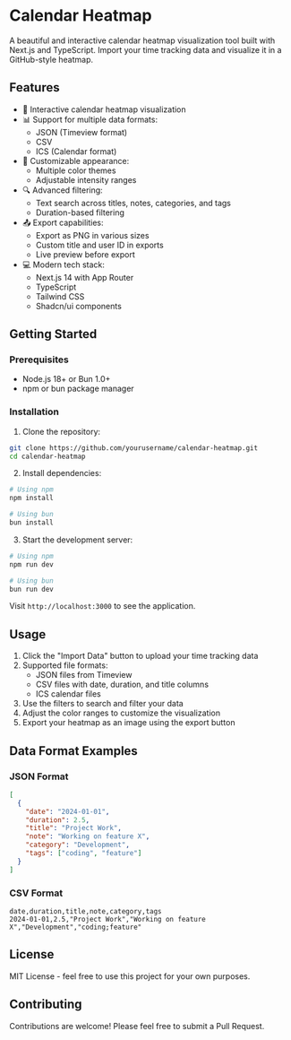 # Calendar Heatmap

A beautiful and interactive calendar heatmap visualization tool built with Next.js and TypeScript. Import your time tracking data and visualize it in a GitHub-style heatmap.

## Features

- 📅 Interactive calendar heatmap visualization
- 📊 Support for multiple data formats:
  - JSON (Timeview format)
  - CSV
  - ICS (Calendar format)
- 🎨 Customizable appearance:
  - Multiple color themes
  - Adjustable intensity ranges
- 🔍 Advanced filtering:
  - Text search across titles, notes, categories, and tags
  - Duration-based filtering
- 📤 Export capabilities:
  - Export as PNG in various sizes
  - Custom title and user ID in exports
  - Live preview before export
- 💻 Modern tech stack:
  - Next.js 14 with App Router
  - TypeScript
  - Tailwind CSS
  - Shadcn/ui components

## Getting Started

### Prerequisites

- Node.js 18+ or Bun 1.0+
- npm or bun package manager

### Installation

1. Clone the repository:
```bash
git clone https://github.com/yourusername/calendar-heatmap.git
cd calendar-heatmap
```

2. Install dependencies:
```bash
# Using npm
npm install

# Using bun
bun install
```

3. Start the development server:
```bash
# Using npm
npm run dev

# Using bun
bun run dev
```

Visit `http://localhost:3000` to see the application.

## Usage

1. Click the "Import Data" button to upload your time tracking data
2. Supported file formats:
   - JSON files from Timeview
   - CSV files with date, duration, and title columns
   - ICS calendar files
3. Use the filters to search and filter your data
4. Adjust the color ranges to customize the visualization
5. Export your heatmap as an image using the export button

## Data Format Examples

### JSON Format
```json
[
  {
    "date": "2024-01-01",
    "duration": 2.5,
    "title": "Project Work",
    "note": "Working on feature X",
    "category": "Development",
    "tags": ["coding", "feature"]
  }
]
```

### CSV Format
```csv
date,duration,title,note,category,tags
2024-01-01,2.5,"Project Work","Working on feature X","Development","coding;feature"
```

## License

MIT License - feel free to use this project for your own purposes.

## Contributing

Contributions are welcome! Please feel free to submit a Pull Request.
